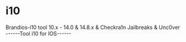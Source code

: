 # i10
Brandios-i10 tool 10.x - 14.0 & 14.8.x & Checkra1n Jailbreaks & Unc0ver   
                 ------Tool i10 for IOS------
